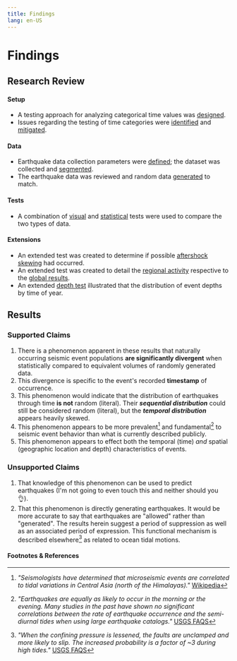 ```yaml
---
title: Findings
lang: en-US
---
```


# Findings
## Research Review
#### Setup
- A testing approach for analyzing categorical time values was [designed](../setup/testing-the-test.md).
- Issues regarding the testing of time categories were [identified](../setup/time-issues.md) and [mitigated](../setup/the-marker.md).
#### Data
- Earthquake data collection parameters were [defined](../data/seismic-event-collection.md); the dataset was collected and [segmented](../data/seismic-event-collection.md#population-samples).
- The earthquake data was reviewed and random data [generated](../data/random-data-generation.md) to match.
#### Tests
- A combination of [visual](../tests/unscaled-overlay.md) and [statistical](../tests/standard-deviation-months.md) tests were used to compare the two types of data.
#### Extensions
- An extended test was created to determine if possible [aftershock skewing](../extension/m4-anomaly.md) had occurred.
- An extended test was created to detail the [regional activity](../extension/by-hour.md) respective to the [global results](../tests/scaled-hour-graphs.md).
- An extended [depth test](../extension/by-depth.md) illustrated that the distribution of event depths by time of year.

## Results
### Supported Claims
1) There is a phenomenon apparent in these results that naturally occurring seismic event populations **are significantly divergent** when statistically compared to equivalent volumes of randomly generated data.
2) This divergence is specific to the event's recorded **timestamp** of occurrence.
3) This phenomenon would indicate that the distribution of earthquakes through time **is not** random (literal). Their ***sequential distribution*** could still be considered random (literal), but the ***temporal distribution*** appears heavily skewed.
4) This phenomenon appears to be more prevalent[^first] and fundamental[^second] to seismic event behavior than what is currently described publicly.
5) This phenomenon appears to effect both the temporal (time) *and* spatial (geographic location and depth) characteristics of events.

### Unsupported Claims
1) That knowledge of this phenomenon can be used to predict earthquakes (I'm not going to even touch this and neither should you :ok_hand:).
2) That this phenomenon is directly generating earthquakes. It would be more accurate to say that earthquakes are "allowed" rather than "generated". The results herein suggest a period of suppression as well as an associated period of expression. This functional mechanism is described elsewhere[^third] as related to ocean tidal motions.


#### Footnotes & References
[^first]: _"Seismologists have determined that microseismic events are correlated to tidal variations in Central Asia (north of the Himalayas)."_ [Wikipedia](https://en.wikipedia.org/wiki/Earth_tide#Effects)
[^second]: _"Earthquakes are equally as likely to occur in the morning or the evening. Many studies in the past have shown no significant correlations between the rate of earthquake occurrence and the semi-diurnal tides when using large earthquake catalogs."_ [USGS FAQS](https://www.usgs.gov/faqs/can-position-moon-or-planets-affect-seismicity-are-there-more-earthquakes-morningin-eveningat-a?qt-news_science_products=0#qt-news_science_products)
[^third]: _"When the confining pressure is lessened, the faults are unclamped and more likely to slip. The increased probability is a factor of ~3 during high tides."_ [USGS FAQS](https://www.usgs.gov/faqs/can-position-moon-or-planets-affect-seismicity-are-there-more-earthquakes-morningin-eveningat-a?qt-news_science_products=0#qt-news_science_products)
